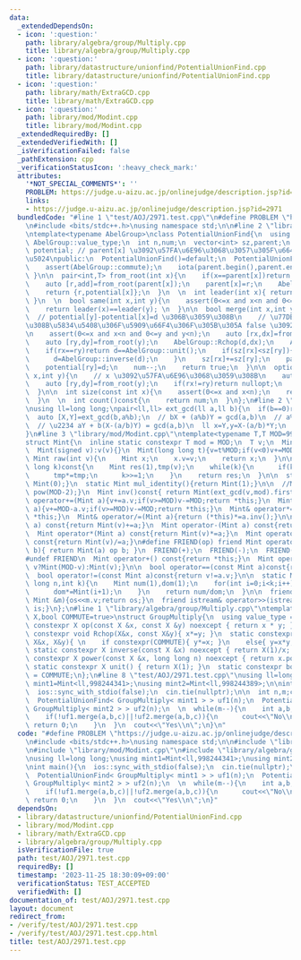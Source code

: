 ```yaml
---
data:
  _extendedDependsOn:
  - icon: ':question:'
    path: library/algebra/group/Multiply.cpp
    title: library/algebra/group/Multiply.cpp
  - icon: ':question:'
    path: library/datastructure/unionfind/PotentialUnionFind.cpp
    title: library/datastructure/unionfind/PotentialUnionFind.cpp
  - icon: ':question:'
    path: library/math/ExtraGCD.cpp
    title: library/math/ExtraGCD.cpp
  - icon: ':question:'
    path: library/mod/Modint.cpp
    title: library/mod/Modint.cpp
  _extendedRequiredBy: []
  _extendedVerifiedWith: []
  _isVerificationFailed: false
  _pathExtension: cpp
  _verificationStatusIcon: ':heavy_check_mark:'
  attributes:
    '*NOT_SPECIAL_COMMENTS*': ''
    PROBLEM: https://judge.u-aizu.ac.jp/onlinejudge/description.jsp?id=2971
    links:
    - https://judge.u-aizu.ac.jp/onlinejudge/description.jsp?id=2971
  bundledCode: "#line 1 \"test/AOJ/2971.test.cpp\"\n#define PROBLEM \"https://judge.u-aizu.ac.jp/onlinejudge/description.jsp?id=2971\"\
    \n#include <bits/stdc++.h>\nusing namespace std;\n\n#line 2 \"library/datastructure/unionfind/PotentialUnionFind.cpp\"\
    \ntemplate<typename AbelGroup>\nclass PotentialUnionFind{\n  using T=typename\
    \ AbelGroup::value_type;\n  int n,num;\n  vector<int> sz,parent;\n  vector<T>\
    \ potential; // parent[x] \u3092\u57FA\u6E96\u3068\u3057\u305F\u6642\u306E x \u306E\
    \u5024\npublic:\n  PotentialUnionFind()=default;\n  PotentialUnionFind(int n):n(n),num(n),sz(n,1),parent(n,0),potential(n,AbelGroup::unit()){\n\
    \    assert(AbelGroup::commute);\n    iota(parent.begin(),parent.end(),0);\n \
    \ }\n\n  pair<int,T> from_root(int x){\n    if(x==parent[x])return {x,AbelGroup::unit()};\n\
    \    auto [r,add]=from_root(parent[x]);\n    parent[x]=r;\n    AbelGroup::Rchop(potential[x],add);\n\
    \    return {r,potential[x]};\n  }\n  \n  int leader(int x){ return from_root(x).first;\
    \ }\n  \n  bool same(int x,int y){\n    assert(0<=x and x<n and 0<=y and y<n);\n\
    \    return leader(x)==leader(y); \n  }\n\n  bool merge(int x,int y,T d){\n  \
    \  // potential[y]-potential[x]=d \u306B\u3059\u308B\n    // \u77DB\u76FE\u3059\
    \u308B\u5834\u5408\u306F\u5909\u66F4\u306F\u305B\u305A false \u3092\u8FD4\u3059\
    \n    assert(0<=x and x<n and 0<=y and y<n);\n    auto [rx,dx]=from_root(x);\n\
    \    auto [ry,dy]=from_root(y);\n    AbelGroup::Rchop(d,dx);\n    AbelGroup::Rchop(d,AbelGroup::inverse(dy));\n\
    \    if(rx==ry)return d==AbelGroup::unit();\n    if(sz[rx]<sz[ry]){\n      swap(rx,ry);\n\
    \      d=AbelGroup::inverse(d);\n    }\n    sz[rx]+=sz[ry];\n    parent[ry]=rx;\n\
    \    potential[ry]=d;\n    num--;\n    return true;\n  }\n\n  optional<T> diff(int\
    \ x,int y){\n    // x \u3092\u57FA\u6E96\u3068\u3059\u308B\n    auto [rx,dx]=from_root(x);\n\
    \    auto [ry,dy]=from_root(y);\n    if(rx!=ry)return nullopt;\n    return AbelGroup::op(dy,AbelGroup::inverse(dx));\n\
    \  }\n\n  int size(const int x){\n    assert(0<=x and x<n);\n    return sz[leader(x)];\n\
    \  }\n  \n  int count()const{\n    return num;\n  }\n};\n#line 2 \"library/math/ExtraGCD.cpp\"\
    \nusing ll=long long;\npair<ll,ll> ext_gcd(ll a,ll b){\n  if(b==0)return {1,0};\n\
    \  auto [X,Y]=ext_gcd(b,a%b);\n  // bX + (a%b)Y = gcd(a,b)\n  // a%b = a - b(a/b)\n\
    \  // \u2234 aY + b(X-(a/b)Y) = gcd(a,b)\n  ll x=Y,y=X-(a/b)*Y;\n  return {x,y};\n\
    }\n#line 3 \"library/mod/Modint.cpp\"\ntemplate<typename T,T MOD=998244353>\n\
    struct Mint{\n  inline static constexpr T mod = MOD;\n  T v;\n  Mint():v(0){}\n\
    \  Mint(signed v):v(v){}\n  Mint(long long t){v=t%MOD;if(v<0)v+=MOD;}\n  \n  static\
    \ Mint raw(int v){\n    Mint x;\n    x.v=v;\n    return x;\n  }\n\n  Mint pow(long\
    \ long k)const{\n    Mint res(1),tmp(v);\n    while(k){\n      if(k&1)res*=tmp;\n\
    \      tmp*=tmp;\n      k>>=1;\n    }\n    return res;\n  }\n\n  static Mint add_identity(){return\
    \ Mint(0);}\n  static Mint mul_identity(){return Mint(1);}\n\n  //Mint inv()const{return\
    \ pow(MOD-2);}\n  Mint inv()const{ return Mint(ext_gcd(v,mod).first); }\n\n  Mint&\
    \ operator+=(Mint a){v+=a.v;if(v>=MOD)v-=MOD;return *this;}\n  Mint& operator-=(Mint\
    \ a){v+=MOD-a.v;if(v>=MOD)v-=MOD;return *this;}\n  Mint& operator*=(Mint a){v=1LL*v*a.v%MOD;return\
    \ *this;}\n  Mint& operator/=(Mint a){return (*this)*=a.inv();}\n\n  Mint operator+(Mint\
    \ a) const{return Mint(v)+=a;}\n  Mint operator-(Mint a) const{return Mint(v)-=a;}\n\
    \  Mint operator*(Mint a) const{return Mint(v)*=a;}\n  Mint operator/(Mint a)\
    \ const{return Mint(v)/=a;}\n#define FRIEND(op) friend Mint operator op (int a,Mint\
    \ b){ return Mint(a) op b; }\n  FRIEND(+);\n  FRIEND(-);\n  FRIEND(*);\n  FRIEND(/);\n\
    #undef FRIEND\n  Mint operator+() const{return *this;}\n  Mint operator-() const{return\
    \ v?Mint(MOD-v):Mint(v);}\n\n  bool operator==(const Mint a)const{return v==a.v;}\n\
    \  bool operator!=(const Mint a)const{return v!=a.v;}\n\n  static Mint comb(long\
    \ long n,int k){\n    Mint num(1),dom(1);\n    for(int i=0;i<k;i++){\n      num*=Mint(n-i);\n\
    \      dom*=Mint(i+1);\n    }\n    return num/dom;\n  }\n\n  friend ostream& operator<<(ostream&os,const\
    \ Mint &m){os<<m.v;return os;}\n  friend istream& operator>>(istream&is,Mint &m){is>>m.v;m.v%=MOD;if(m.v<0)m.v+=MOD;return\
    \ is;}\n};\n#line 1 \"library/algebra/group/Multiply.cpp\"\ntemplate<typename\
    \ X,bool COMMUTE=true>\nstruct GroupMultiply{\n  using value_type = X;\n  static\
    \ constexpr X op(const X &x, const X &y) noexcept { return x * y; }\n  static\
    \ constexpr void Rchop(X&x, const X&y){ x*=y; }\n  static constexpr void Lchop(const\
    \ X&x, X&y){ \n    if constexpr(COMMUTE){ y*=x; }\n    else{ y=x*y;} \n  }\n \
    \ static constexpr X inverse(const X &x) noexcept { return X(1)/x; }\n  static\
    \ constexpr X power(const X &x, long long n) noexcept { return x.pow(n); }\n \
    \ static constexpr X unit() { return X(1); }\n  static constexpr bool commute\
    \ = COMMUTE;\n};\n#line 8 \"test/AOJ/2971.test.cpp\"\nusing ll=long long;\nusing\
    \ mint1=Mint<ll,998244341>;\nusing mint2=Mint<ll,998244389>;\n\nint main(){\n\
    \  ios::sync_with_stdio(false);\n  cin.tie(nullptr);\n\n  int n,m;cin>>n>>m;\n\
    \  PotentialUnionFind< GroupMultiply< mint1 > > uf1(n);\n  PotentialUnionFind<\
    \ GroupMultiply< mint2 > > uf2(n);\n  \n  while(m--){\n    int a,b,c;cin>>a>>b>>c;a--;b--;\n\
    \    if(!uf1.merge(a,b,c)||!uf2.merge(a,b,c)){\n      cout<<\"No\\n\";\n     \
    \ return 0;\n    }\n  }\n  cout<<\"Yes\\n\";\n}\n"
  code: "#define PROBLEM \"https://judge.u-aizu.ac.jp/onlinejudge/description.jsp?id=2971\"\
    \n#include <bits/stdc++.h>\nusing namespace std;\n\n#include \"library/datastructure/unionfind/PotentialUnionFind.cpp\"\
    \n#include \"library/mod/Modint.cpp\"\n#include \"library/algebra/group/Multiply.cpp\"\
    \nusing ll=long long;\nusing mint1=Mint<ll,998244341>;\nusing mint2=Mint<ll,998244389>;\n\
    \nint main(){\n  ios::sync_with_stdio(false);\n  cin.tie(nullptr);\n\n  int n,m;cin>>n>>m;\n\
    \  PotentialUnionFind< GroupMultiply< mint1 > > uf1(n);\n  PotentialUnionFind<\
    \ GroupMultiply< mint2 > > uf2(n);\n  \n  while(m--){\n    int a,b,c;cin>>a>>b>>c;a--;b--;\n\
    \    if(!uf1.merge(a,b,c)||!uf2.merge(a,b,c)){\n      cout<<\"No\\n\";\n     \
    \ return 0;\n    }\n  }\n  cout<<\"Yes\\n\";\n}"
  dependsOn:
  - library/datastructure/unionfind/PotentialUnionFind.cpp
  - library/mod/Modint.cpp
  - library/math/ExtraGCD.cpp
  - library/algebra/group/Multiply.cpp
  isVerificationFile: true
  path: test/AOJ/2971.test.cpp
  requiredBy: []
  timestamp: '2023-11-25 18:30:09+09:00'
  verificationStatus: TEST_ACCEPTED
  verifiedWith: []
documentation_of: test/AOJ/2971.test.cpp
layout: document
redirect_from:
- /verify/test/AOJ/2971.test.cpp
- /verify/test/AOJ/2971.test.cpp.html
title: test/AOJ/2971.test.cpp
---
```

